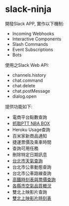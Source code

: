 # slack-ninja
開發Slack APP, 實作以下機制:
- Incoming Webhooks
- Interactive Components
- Slash Commands
- Event Subscriptions
- Bots

使用之Slack Web API:
- channels.history
- chat.command
- chat.delete
- chat.postMessage
- dialog.open

提供功能如下:
- 電商平台點數查詢
- [抓取PTT NBA BOX][nba]
- Heroku Usage查詢
- 百米家新商品通知
- 捷運票價及乘車時間
- 查詢可用任務
- 刪除特定日期訊息
- [台北市天氣查詢][weather]
- 台北市公車動態查詢
- 台北市公車路線查詢
- [高鐵時刻表與票價查詢][thsr]
- [各縣市空氣品質概況][aqi]
- 雙北上映影片查詢
- [雙北上映影片時刻表][movie]

[nba]:https://res.cloudinary.com/lethington/image/upload/v1564672810/slack/nba.png
[weather]:https://res.cloudinary.com/lethington/image/upload/v1564668917/slack/weather.png
[thsr]:https://res.cloudinary.com/lethington/image/upload/v1564668535/slack/thsr.png
[aqi]:https://res.cloudinary.com/lethington/image/upload/v1564827683/slack/aqi.png
[movie]:https://res.cloudinary.com/lethington/image/upload/v1565075141/slack/movie.png